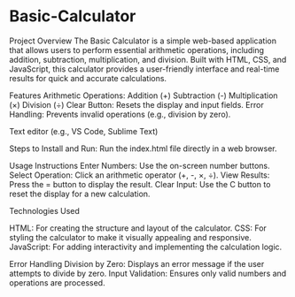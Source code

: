 # Basic-Calculator

Project Overview
The Basic Calculator is a simple web-based application that allows users to perform essential arithmetic operations, including addition, subtraction, multiplication, and division. Built with HTML, CSS, and JavaScript, this calculator provides a user-friendly interface and real-time results for quick and accurate calculations.

Features
Arithmetic Operations:
Addition (+)
Subtraction (-)
Multiplication (×)
Division (÷)
Clear Button: Resets the display and input fields.
Error Handling: Prevents invalid operations (e.g., division by zero).

Text editor (e.g., VS Code, Sublime Text)

Steps to Install and Run:
Run the index.html file directly in a web browser.

Usage Instructions
Enter Numbers: Use the on-screen number buttons.
Select Operation: Click an arithmetic operator (+, -, ×, ÷).
View Results: Press the = button to display the result.
Clear Input: Use the C button to reset the display for a new calculation.

Technologies Used

HTML: For creating the structure and layout of the calculator.
CSS: For styling the calculator to make it visually appealing and responsive.
JavaScript: For adding interactivity and implementing the calculation logic.

Error Handling
Division by Zero: Displays an error message if the user attempts to divide by zero.
Input Validation: Ensures only valid numbers and operations are processed.
